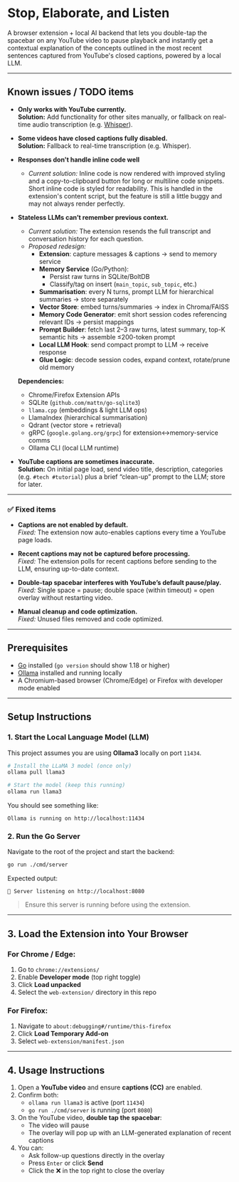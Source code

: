 # Stop, Elaborate, and Listen

A browser extension + local AI backend that lets you double-tap the spacebar on any YouTube video to pause playback and instantly get a contextual explanation of the concepts outlined in the most recent sentences captured from YouTube's closed captions, powered by a local LLM.

---

## Known issues / TODO items

- **Only works with YouTube currently.**  
  **Solution:** Add functionality for other sites manually, or fallback on real-time audio transcription (e.g. [Whisper](https://github.com/openai/whisper)).

- **Some videos have closed captions fully disabled.**  
  **Solution:** Fallback to real-time transcription (e.g. Whisper).

- **Responses don't handle inline code well**  
  - *Current solution:* Inline code is now rendered with improved styling and a copy-to-clipboard button for long or multiline code snippets. Short inline code is styled for readability. This is handled in the extension's content script, but the feature is still a little buggy and may not always render perfectly.

- **Stateless LLMs can’t remember previous context.**  
  - *Current solution:* The extension resends the full transcript and conversation history for each question.
  - *Proposed redesign:*  
    - **Extension**: capture messages & captions → send to memory service  
    - **Memory Service** (Go/Python):  
      - Persist raw turns in SQLite/BoltDB  
      - Classify/tag on insert (`main_topic`, `sub_topic`, etc.)  
    - **Summarisation**: every N turns, prompt LLM for hierarchical summaries → store separately  
    - **Vector Store**: embed turns/summaries → index in Chroma/FAISS  
    - **Memory Code Generator**: emit short session codes referencing relevant IDs → persist mappings  
    - **Prompt Builder**: fetch last 2–3 raw turns, latest summary, top-K semantic hits → assemble ≤200-token prompt  
    - **Local LLM Hook**: send compact prompt to LLM → receive response  
    - **Glue Logic**: decode session codes, expand context, rotate/prune old memory  

  **Dependencies:**  
  - Chrome/Firefox Extension APIs  
  - SQLite (`github.com/mattn/go-sqlite3`)  
  - `llama.cpp` (embeddings & light LLM ops)  
  - LlamaIndex (hierarchical summarisation)  
  - Qdrant (vector store + retrieval)  
  - gRPC (`google.golang.org/grpc`) for extension↔memory-service comms  
  - Ollama CLI (local LLM runtime)

- **YouTube captions are sometimes inaccurate.**  
  **Solution:** On initial page load, send video title, description, categories (e.g. `#tech #tutorial`) plus a brief “clean-up” prompt to the LLM; store for later.

---

### ✅ Fixed items

- **Captions are not enabled by default.**  
  *Fixed:* The extension now auto-enables captions every time a YouTube page loads.

- **Recent captions may not be captured before processing.**  
  *Fixed:* The extension polls for recent captions before sending to the LLM, ensuring up-to-date context.

- **Double-tap spacebar interferes with YouTube’s default pause/play.**  
  *Fixed:* Single space = pause; double space (within timeout) = open overlay without restarting video.

- **Manual cleanup and code optimization.**  
  *Fixed:* Unused files removed and code optimized.

---

## Prerequisites

- [Go](https://go.dev/dl/) installed (`go version` should show 1.18 or higher)
- [Ollama](https://ollama.com/download) installed and running locally
- A Chromium-based browser (Chrome/Edge) or Firefox with developer mode enabled

---

## Setup Instructions

### 1. Start the Local Language Model (LLM)

This project assumes you are using **Ollama3** locally on port `11434`.

```bash
# Install the LLaMA 3 model (once only)
ollama pull llama3

# Start the model (keep this running)
ollama run llama3
```

You should see something like:

```
Ollama is running on http://localhost:11434
```

### 2. Run the Go Server

Navigate to the root of the project and start the backend:

```bash
go run ./cmd/server
```

Expected output:

```
🚀 Server listening on http://localhost:8080
```

> Ensure this server is running before using the extension.

---

## 3. Load the Extension into Your Browser

### For Chrome / Edge:

1. Go to `chrome://extensions/`
2. Enable **Developer mode** (top right toggle)
3. Click **Load unpacked**
4. Select the `web-extension/` directory in this repo

### For Firefox:

1. Navigate to `about:debugging#/runtime/this-firefox`
2. Click **Load Temporary Add-on**
3. Select `web-extension/manifest.json`

---

## 4. Usage Instructions

1. Open a **YouTube video** and ensure **captions (CC)** are enabled.
2. Confirm both:
   - `ollama run llama3` is active (port `11434`)
   - `go run ./cmd/server` is running (port `8080`)
3. On the YouTube video, **double tap the spacebar**:
   - The video will pause
   - The overlay will pop up with an LLM-generated explanation of recent captions
4. You can:
   - Ask follow-up questions directly in the overlay
   - Press `Enter` or click **Send**
   - Click the ❌ in the top right to close the overlay
